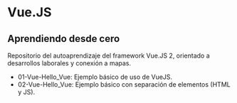 # Vue.JS

## Aprendiendo desde cero

Repositorio del autoaprendizaje del framework Vue.JS 2, orientado a desarrollos laborales y conexión a mapas.

- 01-Vue-Hello_Vue: Ejemplo básico de uso de VueJS.
- 02-Vue-Hello_Vue: Ejemplo básico con separación de elementos (HTML y JS).